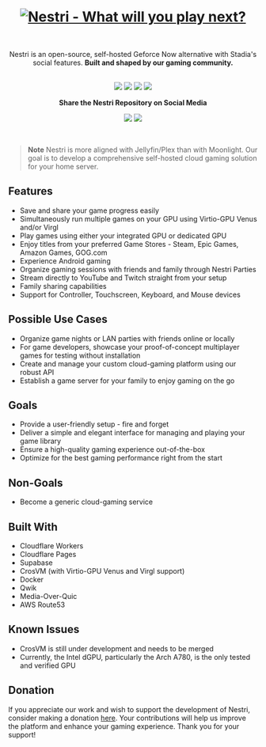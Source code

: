 <div align="center">

<div align="center">
<h1>

<a href="https://nestri.io" >
<img src="/apps/www/public/seo/banner.png" alt="Nestri - What will you play next?">
</a>

</h1>
</div>

&nbsp;
&nbsp;

Nestri is an open-source, self-hosted Geforce Now alternative with Stadia's social features. <strong>Built and shaped by our gaming community.</strong>
<br/>
<br/>

</div>

<div align="center">

[![][github-release-shield]][github-release-link]
[![][discord-shield]][discord-link]
[![][github-license-shield]][github-license-link]
[![][github-stars-shield]][github-stars-link]

**Share the Nestri Repository on Social Media**

[![][share-x-shield]][share-x-link]
[![][share-reddit-shield]][share-reddit-link]

</div>
&nbsp;
&nbsp;

> **Note**
> Nestri is more aligned with Jellyfin/Plex than with Moonlight. Our goal is to develop a comprehensive self-hosted cloud gaming solution for your home server.

## Features

- Save and share your game progress easily
- Simultaneously run multiple games on your GPU using Virtio-GPU Venus and/or Virgl
- Play games using either your integrated GPU or dedicated GPU
- Enjoy titles from your preferred Game Stores - Steam, Epic Games, Amazon Games, GOG.com
- Experience Android gaming
- Organize gaming sessions with friends and family through Nestri Parties
- Stream directly to YouTube and Twitch straight from your setup
- Family sharing capabilities
- Support for Controller, Touchscreen, Keyboard, and Mouse devices 

## Possible Use Cases

- Organize game nights or LAN parties with friends online or locally
- For game developers, showcase your proof-of-concept multiplayer games for testing without installation
- Create and manage your custom cloud-gaming platform using our robust API
- Establish a game server for your family to enjoy gaming on the go

## Goals

- Provide a user-friendly setup - fire and forget
- Deliver a simple and elegant interface for managing and playing your game library
- Ensure a high-quality gaming experience out-of-the-box
- Optimize for the best gaming performance right from the start

## Non-Goals

- Become a generic cloud-gaming service

## Built With

- Cloudflare Workers
- Cloudflare Pages
- Supabase
- CrosVM (with Virtio-GPU Venus and Virgl support)
- Docker
- Qwik
- Media-Over-Quic
- AWS Route53

## Known Issues

- CrosVM is still under development and needs to be merged
- Currently, the Intel dGPU, particularly the Arch A780, is the only tested and verified GPU

## Donation

If you appreciate our work and wish to support the development of Nestri, consider making a donation [here](https://polar.sh/nestri/donate). Your contributions will help us improve the platform and enhance your gaming experience. Thank you for your support!



[github-release-link]: https://github.com/nestriness/nestri/releases
[github-release-shield]: https://img.shields.io/github/v/release/nestriness/nestri?color=369eff&labelColor=black&logo=github&style=flat-square
[discord-shield]: https://img.shields.io/discord/1080111004698021909?color=5865F2&label=discord&labelColor=black&logo=discord&logoColor=white&style=flat-square
[discord-link]: https://discord.com/invite/Y6etn3qKZ3
[github-license-shield]: https://img.shields.io/github/license/nestriness/nestri?color=white&labelColor=black&style=flat-square
[github-license-link]: https://github.com/nestriness/nestri/blob/main/LICENSE
[github-stars-shield]: https://img.shields.io/github/stars/nestriness/nestri?color=ffcb47&labelColor=black&style=flat-square
[github-stars-link]: https://github.com/nestriness/nestri/network/stargazers
[share-x-shield]: https://img.shields.io/badge/-share%20on%20x-black?labelColor=black&logo=x&logoColor=white&style=flat-square
[share-x-link]: https://twitter.com/intent/tweet?text=Hey%2C%20check%20out%20this%20Github%20repository.%20It%20is%20an%20open-source%20self-hosted%20Geforce%20Now%20alternative.&url=https%3A%2F%2Fgithub.com%2Fnestriness%2Fnestri
[share-reddit-shield]: https://img.shields.io/badge/-share%20on%20reddit-black?labelColor=black&logo=reddit&logoColor=white&style=flat-square
[share-reddit-link]: https://www.reddit.com/submit?title=Hey%2C%20check%20out%20this%20Github%20repository.%20It%20is%20an%20open-source%20self-hosted%20Geforce%20Now%20alternative.&url=https%3A%2F%2Fgithub.com%2Fnestriness%2Fnestri
[image-overview]: assets/banner.png
[website-link]: https://nestri.io
[neko-url]: https://github.com/m1k1o/neko
[image-star]: assets/star-us.png
[moq-github-url]: https://quic.video
[vmaf-cuda-link]: https://developer.nvidia.com/blog/calculating-video-quality-using-nvidia-gpus-and-vmaf-cuda/